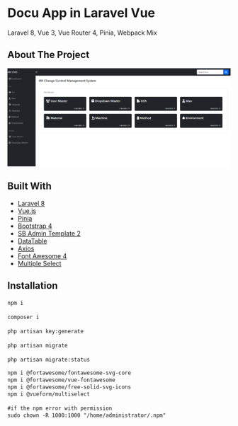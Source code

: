 # Docu App in Laravel Vue

Laravel 8, Vue 3, Vue Router 4, Pinia, Webpack Mix


<!-- ABOUT THE PROJECT -->
## About The Project
![](https://github.com/MigsGit/4MS/blob/version1/resources/content/images/4M.png)


## Built With

* [Laravel 8](https://laravel.com/docs/8.x/readme)
* [Vue.js](https://vuejs.org/)
* [Pinia](https://pinia.vuejs.org/)
* [Bootstrap 4](https://startbootstrap.com/template/sb-admin)
* [SB Admin Template 2](https://startbootstrap.com/theme/sb-admin-2)
* [DataTable](https://datatables.net/manual/vue)
* [Axios](https://github.com/axios/axios)
* [Font Awesome 4](https://fontawesome.com/)
* [Multiple Select](https://github.com/vueform/multiselect)
## Installation

```
npm i 

composer i

php artisan key:generate 

php artisan migrate  

php artisan migrate:status
```

```
npm i @fortawesome/fontawesome-svg-core
npm i @fortawesome/vue-fontawesome
npm i @fortawesome/free-solid-svg-icons
npm i @vueform/multiselect

#if the npm error with permission
sudo chown -R 1000:1000 "/home/administrator/.npm"

```
